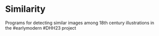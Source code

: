 # Similarity

Programs for detecting similar images among 18th century illustrations in the #earlymodern #DHH23 project
